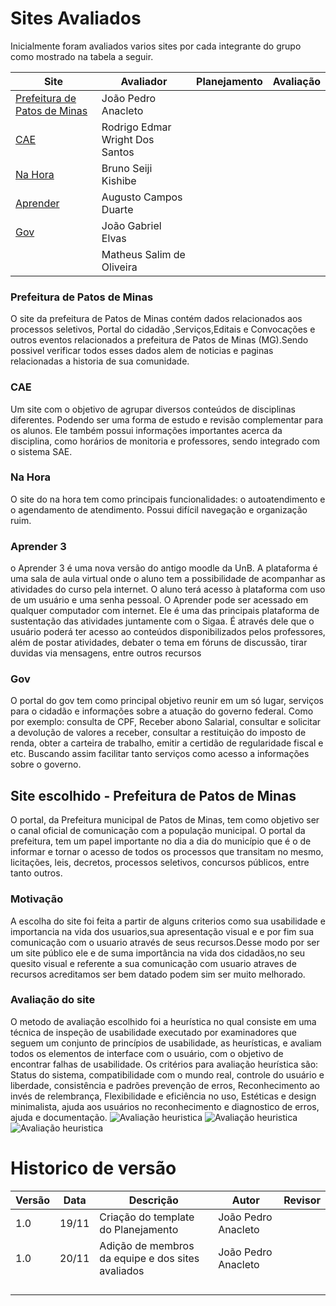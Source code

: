 # Sites Avaliados

Inicialmente foram avaliados varios sites por cada integrante do grupo como mostrado na tabela a seguir.

| Site                                                                | Avaliador                       | Planejamento | Avaliação |
| ------------------------------------------------------------------- | ------------------------------- | ------------ | --------- |
| [Prefeitura de Patos de Minas](http://patosdeminas.mg.gov.br/home/) | João Pedro Anacleto             |              |           |
| [CAE](https://sae.unb.br/cae/conteudo/unbfga)                       | Rodrigo Edmar Wright Dos Santos |              |           |
| [Na Hora](https://www.nahora.df.gov.br/)                            | Bruno Seiji Kishibe             |              |           |
| [Aprender](https://aprender3.unb.br/login/index.php)                | Augusto Campos Duarte           |              |           |
| [Gov](https://www.gov.br/pt-br)                                     | João Gabriel Elvas              |              |           |
| []()                                                                | Matheus Salim de Oliveira       |              |           |

### Prefeitura de Patos de Minas

O site da prefeitura de Patos de Minas contém dados relacionados aos processos seletivos, Portal do cidadão ,Serviços,Editais e Convocações e outros eventos relacionados a prefeitura de Patos de Minas (MG).Sendo possivel verificar todos esses dados alem de noticias e paginas relacionadas a historia de sua comunidade.

### CAE

Um site com o objetivo de agrupar diversos conteúdos de disciplinas diferentes. Podendo ser uma forma de estudo e revisão complementar para os alunos. Ele também possui informações importantes acerca da disciplina, como horários de monitoria e professores, sendo integrado com o sistema SAE.

### Na Hora

O site do na hora tem como principais funcionalidades: o autoatendimento e o agendamento de atendimento. Possui difícil navegação e organização ruim.

### Aprender 3

o Aprender 3 é uma nova versão do antigo moodle da UnB. A plataforma é uma sala de aula virtual onde o aluno tem a possibilidade de acompanhar as atividades do curso pela internet. O aluno terá acesso à plataforma com uso de um usuário e uma senha pessoal. O Aprender pode ser acessado em qualquer computador com internet. Ele é uma das principais plataforma de sustentação das atividades juntamente com o Sigaa. É através dele que o usuário poderá ter acesso ao conteúdos disponibilizados pelos professores, além de postar atividades, debater o tema em fóruns de discussão, tirar duvidas via mensagens, entre outros recursos

### Gov

O portal do gov tem como principal objetivo reunir em um só lugar, serviços para o cidadão e informações sobre a atuação do governo federal. Como por exemplo: consulta de CPF, Receber abono Salarial, consultar e solicitar a devolução de valores a receber, consultar a restituição do imposto de renda, obter a carteira de trabalho, emitir a certidão de regularidade fiscal e etc. Buscando assim facilitar tanto serviços como acesso a informações sobre o governo.

## Site escolhido - Prefeitura de Patos de Minas

O portal, da Prefeitura municipal de Patos de Minas, tem como objetivo ser o canal oficial de
comunicação com a população municipal. O portal da prefeitura, tem um papel importante no
dia a dia do município que é o de informar e tornar o acesso de todos os processos que
transitam no mesmo, licitações, leis, decretos, processos seletivos, concursos públicos, entre
tanto outros.

### Motivação

A escolha do site foi feita a partir de alguns criterios como sua usabilidade e importancia na vida dos usuarios,sua apresentação visual e e por fim sua comunicação com o usuario através de seus recursos.Desse modo por ser um site público ele e de suma importância na vida dos cidadãos,no seu quesito visual e referente a sua comunicação com usuario atraves de recursos acreditamos ser bem datado podem sim ser muito melhorado.

### Avaliação do site

O metodo de avaliação escolhido foi a heurística no qual consiste em uma técnica de inspeção de usabilidade executado por examinadores que seguem um conjunto de princípios de usabilidade, as heurísticas, e avaliam todos os elementos de interface com o usuário, com o objetivo de encontrar falhas de usabilidade. Os critérios para avaliação heurística são: Status do sistema, compatibilidade com o mundo real, controle do usuário e liberdade, consistência e padrões prevenção de erros, Reconhecimento ao invés de relembrança, Flexibilidade e eficiência no uso, Estéticas e design minimalista, ajuda aos usuários no reconhecimento e diagnostico de erros, ajuda e documentação.
![Avaliação heuristica](./assets/Avaliacao1.jpg)
![Avaliação heuristica](./assets/Avaliacao2.jpg)
![Avaliação heuristica](./assets/Avaliacao3.jpg)

# Historico de versão

| Versão | Data  | Descrição                                         | Autor               | Revisor |
| ------ | ----- | ------------------------------------------------- | ------------------- | ------- |
| 1.0    | 19/11 | Criação do template do Planejamento               | João Pedro Anacleto |         |
| 1.0    | 20/11 | Adição de membros da equipe e dos sites avaliados | João Pedro Anacleto |         |
|        |       |                                                   |                     |         |
|        |       |                                                   |                     |         |
|        |       |                                                   |                     |         |
|        |       |                                                   |                     |         |
